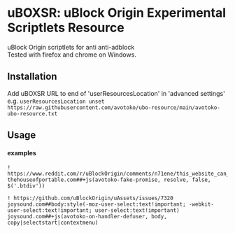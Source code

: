 # uBOXSR: uBlock Origin Experimental Scriptlets Resource
uBlock Origin scriptlets for anti anti-adblock  
Tested with firefox and chrome on Windows.

## Installation
Add uBOXSR URL to end of 'userResourcesLocation' in 'advanced settings'  
e.g. `userResourcesLocation unset https://raw.githubusercontent.com/avotoko/ubo-resource/main/avotoko-ubo-resource.txt`
## Usage
#### examples
```
! https://www.reddit.com/r/uBlockOrigin/comments/n71ene/this_website_can_detect_that_i_am_using/
thehouseofportable.com##+js(avotoko-fake-promise, resolve, false, $('.btdiv'))

! https://github.com/uBlockOrigin/uAssets/issues/7320
joysound.com##body:style(-moz-user-select:text!important; -webkit-user-select:text!important; user-select:text!important)
joysound.com##+js(avotoko-on-handler-defuser, body, copy|selectstart|contextmenu)
```
